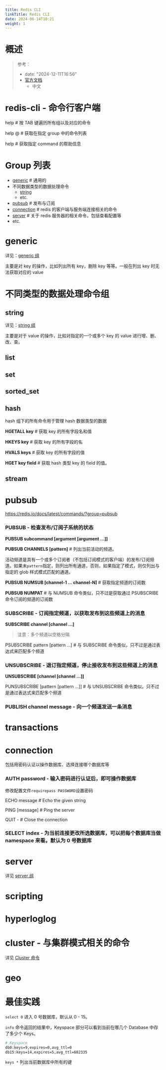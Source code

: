 ```yaml
---
title: Redis CLI
linkTitle: Redis CLI
date: 2024-06-14T10:21
weight: 1
---
```


# 概述

> 参考：
>
> - date: "2024-12-11T16:56"
> - [官方文档](https://redis.io/commands)
>   - 中文

# redis-cli - 命令行客户端

help # 按 TAB 键遍历所有组以及对应的命令

help @ # 获取在指定 group 中的命令列表

help # 获取指定 command 的帮助信息

# Group 列表

- [generic](#generic) # 通用的
- 不同数据类型的数据处理命令
  - [string](#string)
  - etc.
- [pubsub](#pubsub) # 发布与订阅
- [connection](#connection) # redis 的客户端与服务端连接相关的命令
- [server](#server) # 关于 redis 服务器的相关命令，包括查看配置等
- etc.

# generic

详见：[generic 组](docs/5.数据存储/数据库/键值数据/Redis/Redis%20CLI/generic%20组.md)

主要是对 key 的操作，比如列出所有 key，删除 key 等等。一般在列出 key 时无法获取对应的 value

# 不同类型的数据处理命令组
## string

详见：[string 组](docs/5.数据存储/数据库/键值数据/Redis/Redis%20CLI/string%20组.md)

主要是对于 value 的操作，比如对指定的一个或多个 key 的 value 进行增、删、改、查。

## list

## set

## sorted_set

## hash

hash 组下的所有命令用于管理 hash 数据类型的数据

**HGETALL key** # 获取 key 的所有字段名和值

**HKEYS key** # 获取 key 的所有字段的名

**HVALS keys** # 获取 key 的所有字段的值

**HGET key field** # 获取 hash 类型 key 的 field 的值。

## stream


# pubsub

https://redis.io/docs/latest/commands/?group=pubsub

### PUBSUB - 检查发布/订阅子系统的状态

**PUBSUB subcommand \[argument \[argument ...]]**

**PUBSUB CHANNELS \[pattern]** # 列出当前活动的频道。

活动频道是具有一个或多个订阅者（不包括订阅模式的客户端）的发布/订阅频道。如果未`pattern`指定，则列出所有通道，否则，如果指定了模式，则仅列出与指定的 glob 样式模式匹配的通道。

**PUBSUB NUMSUB \[channel-1 ... channel-N]** # 获取指定频道的订阅数

**PUBSUB NUMPAT** # 与 NUMSUB 命令类似，只不过是获取通过 PSUBSCRIBE 命令订阅的频道的订阅数

### SUBSCRIBE - 订阅指定频道，以获取发布到这些频道上的消息

**SUBSCRIBE channel \[channel ...]**

> 注意：多个频道以空格分隔

PSUBSCRIBE pattern \[pattern ...] # 与 SUBSCRIBE 命令类似，只不过是通过表达式来匹配多个频道

### UNSUBSCRIBE - 退订指定频道，停止接收发布到这些频道上的消息

**UNSUBSCRIBE \[channel \[channel ...]]**

PUNSUBSCRIBE \[pattern \[pattern ...]] # 与 UNSUBSCRIBE 命令类似，只不过是通过表达式来匹配多个频道

### PUBLISH channel message - 向一个频道发送一条消息

# transactions

# connection

包括用密码认证以操作数据库、选择连接哪个数据库等

### AUTH password - 输入密码进行认证后，即可操作数据库

修改配置文件`requirepass PASSWORD`设置密码

ECHO message # Echo the given string

PING \[message] # Ping the server

QUIT - # Close the connection

### SELECT index - 为当前连接更改所选数据库，可以把每个数据库当做 namespace 来看。默认为 0 号数据库

# server

详见 [server 组](docs/5.数据存储/数据库/键值数据/Redis/Redis%20CLI/server%20组.md)

# scripting

# hyperloglog

# cluster - 与集群模式相关的命令

详见 [Cluster 命令](docs/5.数据存储/数据库/键值数据/Redis/Redis%20CLI/Cluster%20命令.md)

# geo


# 最佳实践

`select 0` 进入 0 号数据库，默认从 0 - 15。

`info` 命令返回的结果中，Keyspace 部分可以看到当前在哪几个 Database 中存了多少个 Keys。

```bash
# Keyspace
db0:keys=9,expires=0,avg_ttl=0
db15:keys=14,expires=5,avg_ttl=682335
```

`keys *` 列出当前数据库中所有的键

